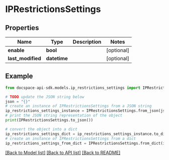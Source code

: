 # IPRestrictionsSettings

## Properties

Name | Type | Description | Notes
------------ | ------------- | ------------- | -------------
**enable** | **bool** |  | [optional] 
**last_modified** | **datetime** |  | [optional] 

## Example

```python
from docspace-api-sdk.models.ip_restrictions_settings import IPRestrictionsSettings

# TODO update the JSON string below
json = "{}"
# create an instance of IPRestrictionsSettings from a JSON string
ip_restrictions_settings_instance = IPRestrictionsSettings.from_json(json)
# print the JSON string representation of the object
print(IPRestrictionsSettings.to_json())

# convert the object into a dict
ip_restrictions_settings_dict = ip_restrictions_settings_instance.to_dict()
# create an instance of IPRestrictionsSettings from a dict
ip_restrictions_settings_from_dict = IPRestrictionsSettings.from_dict(ip_restrictions_settings_dict)
```
[[Back to Model list]](../README.md#documentation-for-models) [[Back to API list]](../README.md#documentation-for-api-endpoints) [[Back to README]](../README.md)


